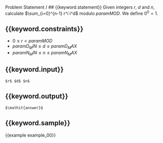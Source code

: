 Problem Statement / ## {{keyword.statement}}
Given integers $r$, $d$ and $n$, calculate $\sum_{i=0}^{n-1} r^i i^d$ modulo ${{param MOD}}$.
We define $0^0 = 1$.

## {{keyword.constraints}}

- $0 \le r < {{param MOD}}$
- ${{param D_MIN}} \le d \le {{param D_MAX}}$
- ${{param N_MIN}} \le n \le {{param N_MAX}}$

## {{keyword.input}}

~~~
$r$ $d$ $n$
~~~

## {{keyword.output}}

~~~
$\mathit{answer}$
~~~

## {{keyword.sample}}

{{example example_00}}
